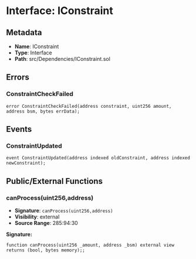 # Interface: IConstraint

## Metadata

- **Name**: IConstraint
- **Type**: Interface
- **Path**: src/Dependencies/IConstraint.sol

## Errors

### ConstraintCheckFailed

```solidity
error ConstraintCheckFailed(address constraint, uint256 amount, address bsm, bytes errData);
```

## Events

### ConstraintUpdated

```solidity
event ConstraintUpdated(address indexed oldConstraint, address indexed newConstraint);
```

## Public/External Functions

### canProcess(uint256,address)

- **Signature**: `canProcess(uint256,address)`
- **Visibility**: external
- **Source Range**: 285:94:30

**Signature:**
```solidity
function canProcess(uint256 _amount, address _bsm) external view returns (bool, bytes memory);;
```
